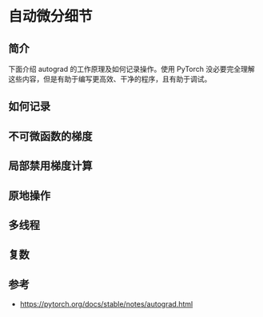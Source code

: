 # 自动微分细节

## 简介

下面介绍 autograd 的工作原理及如何记录操作。使用 PyTorch 没必要完全理解这些内容，但是有助于编写更高效、干净的程序，且有助于调试。

## 如何记录

## 不可微函数的梯度

## 局部禁用梯度计算



## 原地操作

## 多线程

## 复数



## 参考

- https://pytorch.org/docs/stable/notes/autograd.html